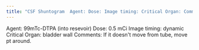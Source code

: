 ```yaml
---
title: "CSF Shuntogram  Agent: Dose: Image timing: Critical Organ: Comments:"
---
```

Agent: 99mTc-DTPA (into resevoir) 
Dose: 0.5 mCi
Image timing: dynamic
Critical Organ: bladder wall
Comments: If it doesn't move from tube, move pt around.

